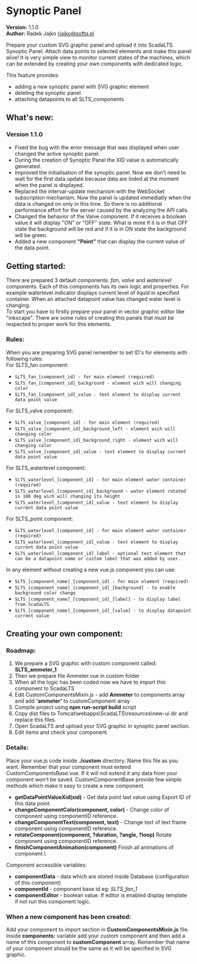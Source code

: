 # Synoptic Panel 
**Version:** 1.1.0  
**Author:** Radek Jajko [rjajko@softq.pl](mailto:rjajko@softq.pl)

Prepare your custom SVG graphic panel and upload it into ScadaLTS Synoptic Panel. Attach 
data points to selected elements and make this panel alive! It is very simple view to monitor
current states of the machines, which can be extended by creating your own components with dedicated logic.

This feature provides:
- adding a new synoptic panel with SVG graphic element
- deleting the synoptic panel
- attaching datapoints to all SLTS_components

## What's new:

### Version 1.1.0
- Fixed the bug with the error message that was displayed when user changed the active 
  synoptic panel.
- During the creation of Synoptic Panel the XID value is automatically generated.
- Improved the initialisation of the synoptic panel. Now we don't need to wait for the 
  first data update because data are loded at the moment when the panel is displayed.
- Replaced the interval-update mechanism with the WebSocket subscription mechanism. Now
  the panel is updated immediatly when the data is changed on only in this time. So there
  is no additional performance effort for the server caused by the analyzing the API calls.
- Changed the behavior of the Valve component. If it receives a boolean value it will 
  display "ON" or "OFF" state. What is more if it is in that OFF state the background
  will be red and if it is in ON state the background will be green.
- Added a new component **"Point"** that can display the current value of the data point.


## Getting started:
There are prepared 3 default components: _fan_, _valve_ and _waterlevel_ components. Each of this components
has its own logic and properties. For example waterlevel indicator displays current level of liquid in specified
container. When an attached datapoint value has changed water level is changing. \
To start you have to firstly prepare your panel in vector graphic editor like "inkscape". There are some
rules of creating this panels that must be respected to proper work for this elements.

### Rules:

 When you are preparing SVG panel remember to set ID's for elements with following rules:\
 For SLTS_fan component:
 * ``SLTS_fan_[component_id] - for main element (required)``
 * ``SLTS_fan_[component_id]_background - element wich will changing color``
 * ``SLTS_fan_[component_id]_value - text element to display current data point value``
 
 For SLTS_valve component:
 * ``SLTS_valve_[component_id] - for main element (required)``
 * ``SLTS_valve_[component_id]_background_left - element wich will changing color``
 * ``SLTS_valve_[component_id]_background_right - element wich will changing color``
 * ``SLTS_valve_[component_id]_value - text element to display current data point value``
  
  For SLTS_waterlevel component:
  * ``SLTS_waterlevel_[component_id] - for main element water container (required)``
  * ``SLTS_waterlevel_[component_id]_background - water element rotated in 180 deg wich will changing its height``
  * ``SLTS_waterlevel_[component_id]_value - text element to display current data point value``

  For SLTS_point component:
  * ``SLTS_waterlevel_[component_id] - for main element water container (required)``  
  * ``SLTS_waterlevel_[component_id]_value - text element to display current data point value``
  * ``SLTS_waterlevel_[component_id]_label - optional text element that can be a datapoint name or custom label that was added by user.``
  
 In any element without creating a new vue.js component you can use:
 * ``SLTS_[component_name]_[component_id] - for main element (required)``
 * ``SLTS_[component_name]_[component_id]_[background] - to enable background color change``
 * ``SLTS_[component_name]_[component_id]_[label] - to display label from ScadaLTS``
 * ``SLTS_[component_name]_[component_id]_[value] - to display datapoint current value``
 
 ## Creating your own component:
 
 ### Roadmap:
   1. We prepare a SVG graphic with custom component called: **SLTS_ammeter_1**
   2. Then we prepare file Ammeter.vue in custom folder
   3. When all the logic has been coded now we have to import this component to ScadaLTS
   4. Edit CustomComponentsMixin.js - add **Ammeter** to components array and add **'ammeter'** to customComponent array
   5. Compile project using **npm run-script build** script
   6. Copy dist files to Tomcat\webapps\ScadaLTS\resources\new-ui dir and replace this files.
   7. Open ScadaLTS and upload your SVG graphic in synoptic panel section.
   8. Edit items and check your component.
   
 ### Details:
 Place your vue.js code inside **./custom** directory. Name this file as you want. Remember that your component must
  extend CustomComponentsBase.vue. If it will not extend it any data from your component won't be saved.
  CustomComponentBase provide few simple methods which make it easy to create a new component.
  - **getDataPointValueXid(xid)** - Get data point last value using Export ID of this data point.
  - **changeComponentColor(component, color)** - Change color of component using componentID reference.
  - **changeComponentText(component, text)** - Change text of text frame component using componentID reference.
  - **rotateComponent(component, ?duration, ?angle, ?loop)**  Rotate component using componentID reference.
  - **finishComponentAnimation(component)** Finish all animations of component.\
  
  Component accessible variables:
  * **componentData** - data which are stored inside Database (configuration of this component)
  * **componentId** - component base id eg: _SLTS_fan_1_
  * **componentEditor** - boolean value. If editor is enabled display template if not run this component logic.
  
  ### When a new component has been created:
  Add your component to import section in __CustomComponentsMixin.js__ file.\
  Inside __components:__ variable add your custom component and then add a name of this component to __customComponent__ array. 
  Remember that name of your component should be the same as it will be specified in SVG graphic.
   